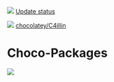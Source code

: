 [![](https://ci.appveyor.com/api/projects/status/github/C4illin/Choco-Packages?svg=true)](https://ci.appveyor.com/project/C4illin/Choco-Packages)
[Update status](https://gist.github.com/C4illin/227088b329dc2be21dbf7352d31af92b)

[![](https://secure.gravatar.com/avatar/ae81ea820fd74fe75eef1f3107eb7142?s=16&r=g&d=retro)](https://chocolatey.org/profiles/C4illin)
[chocolatey/C4illin](https://chocolatey.org/profiles/C4illin)

# Choco-Packages

[![](https://data.jsdelivr.com/v1/package/gh/C4illin/Choco-Packages/badge)](https://www.jsdelivr.com/package/gh/C4illin/Choco-Packages)
